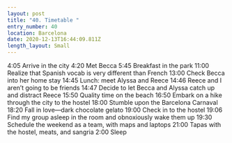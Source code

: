 ```yaml
---
layout: post
title: "40. Timetable "
entry_number: 40
location: Barcelona
date: 2020-12-13T16:44:09.811Z
length_layout: Small
---
```

4:05 Arrive in the city
4:20 Met Becca
5:45 Breakfast in the park
11:00 Realize that Spanish vocab is very different than French
13:00 Check Becca into her home stay
14:45 Lunch: meet Alyssa and Reece
14:46 Reece and I aren’t going to be friends
14:47 Decide to let Becca and Alyssa catch up 
        and distract Reece
15:50 Quality time on the beach
16:50 Embark on a hike through the city to the hostel
18:00 Stumble upon the Barcelona Carnaval
18:20 Fall in love—dark chocolate gelato
19:00 Check in to the hostel
19:06 Find my group asleep in the room and obnoxiously wake them up
19:30 Schedule the weekend as a team, with maps and laptops
21:00 Tapas with the hostel, meats, and sangria
2:00 Sleep